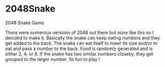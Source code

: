 # 2048Snake
2048 Snake Game

There were numerous versions of 2048 out there but none like this so I deicded to make it. 
Basically the snake can keep eating numbers and they get added to the back. The snake can eat itself to lower its size and/or to eat and pass a number to the back. 
Food is randomly generated and is either 2, 4, or 8. 
If the snake has two similar numbers closeby, they get grouped to the larger number.
Its fun to play !
